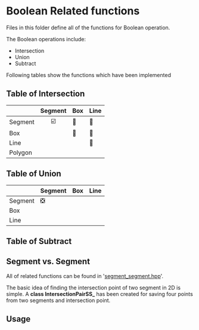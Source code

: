 # Boolean Related functions 

Files in this folder define all of the functions for Boolean operation.

The Boolean operations include:

- Intersection
- Union
- Subtract

Following tables show the functions which have been implemented

## Table of Intersection
|          |        Segment          |  Box         | Line         |
|----------|:-----------------------:|--------------|--------------|
| Segment  | :ballot_box_with_check: |:construction:|:construction:|
| Box      |                         |:construction:|:construction:|
| Line     |                         |              |:construction:|
| Polygon  |                         |              |              |

## Table of Union
|          |             Segment          |  Box     | Line     |
|----------|------------------------------|----------|----------|
| Segment  |:negative_squared_cross_mark: |          |          |
| Box      |                              |          |          |
| Line     |                              |          |          |

## Table of Subtract

## Segment vs. Segment

All of related functions can be found in '[segment_segment.hpp](segment_segment.hpp)'. 

The basic idea of finding the intersection point of two segment in 2D is simple. A **class IntersectionPairSS_** has been created for saving four points from two segments and intersection point.



## Usage
